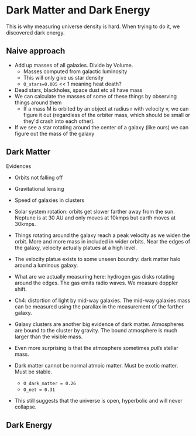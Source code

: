 # Dark Matter and Dark Energy

This is why measuring universe density is hard. When trying to do it, we
discovered dark energy. 

## Naive approach

* Add up masses of all galaxies. Divide by Volume. 
  - Masses computed from galactic luminosity 
  - This will only give us star density
  - `O_stars=0.005` << 1 meaning heat death? 
* Dead stars, blackholes, space dust etc all have mass
* We can calculate the masses of some of these things by observing things around
  them
  - If a mass M is orbited by an object at radius r with velocity v, we can
    figure it out (regardless of the orbiter mass, which should be small or
    they'd crash into each other).
* If we see a star rotating around the center of a galaxy (like ours) we can
  figure out the mass of the galaxy

## Dark Matter

Evidences 
* Orbits not falling off
* Gravitational lensing
* Speed of galaxies in clusters


* Solar system rotation: orbits get slower farther away from the sun. Neptune is
  at 30 AU and only moves at 10kmps but earth moves at 30kmps. 
* Things rotating around the galaxy reach a peak velocity as we widen the orbit.
  More and more mass in included in wider orbits. Near the edges of the galaxy,
  velocity actually platues at a high level. 
* The velocity platue exists to some unseen boundry: dark matter halo around a
  luminous galaxy. 


* What are we actually measuring here: hydrogen gas disks rotating around the
  edges. The gas emits radio waves. We measure doppler shift. 
* Ch4: distortion of light by mid-way galaxies. The mid-way galaxies mass can be
  measured using the parallax in the measurement of the farther galaxy. 


* Galaxy clusters are another big evidence of dark matter. Atmospheres are bound
  to the cluster by gravity. The bound atmosphere is much larger than the
  visible mass. 
* Even more surprising is that the atmosphere sometimes _pulls_ stellar mass. 

* Dark matter cannot be normal atmoic matter. Must be exotic matter. Must be
  stable. 
  - `O_dark_matter = 0.26`
  - `O_net = 0.31`

* This still suggests that the universe is open, hyperbolic and will never
collapse.

## Dark Energy


